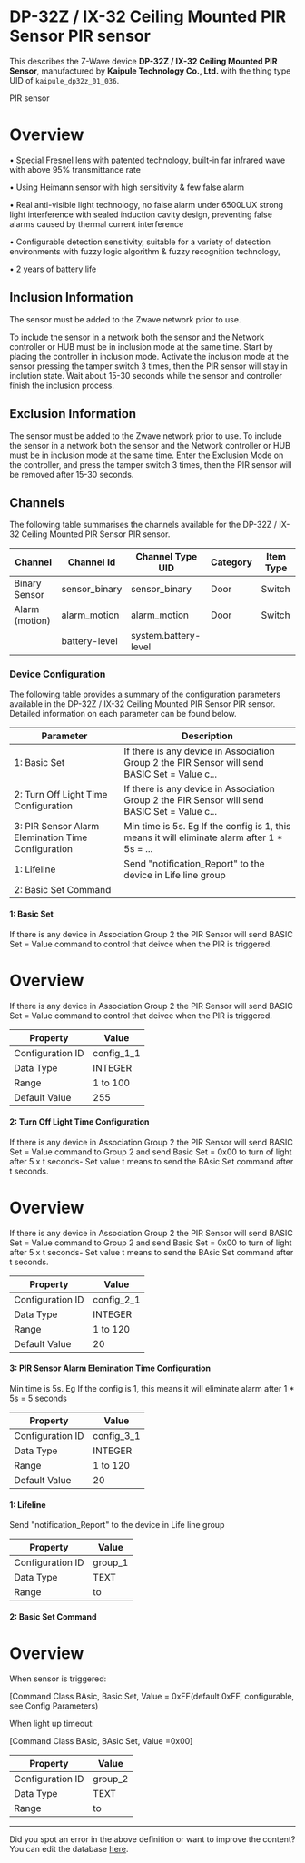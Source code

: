 
# DP-32Z / IX-32 Ceiling Mounted PIR Sensor PIR sensor

This describes the Z-Wave device **DP-32Z / IX-32 Ceiling Mounted PIR Sensor**, manufactured by **Kaipule Technology Co., Ltd.** with the thing type UID of ```kaipule_dp32z_01_036```. 

PIR sensor  


# Overview #

• Special Fresnel lens with patented technology, built-in far infrared wave with above 95% transmittance rate

• Using Heimann sensor with high sensitivity & few false alarm

• Real anti-visible light technology, no false alarm under 6500LUX strong light interference with sealed induction cavity design, preventing false alarms caused by thermal current interference

• Configurable detection sensitivity, suitable for a variety of detection environments with fuzzy logic algorithm & fuzzy recognition technology, 

• 2 years of battery life 

  


## Inclusion Information ##

The sensor must be added to the Zwave network prior to use.

To include the sensor in a network both the sensor and the Network controller or HUB must be in inclusion mode at the same time. Start by placing the controller in inclusion mode. Activate the inclusion mode at the sensor pressing the tamper switch 3 times, then the PIR sensor will stay in inclution state. Wait about 15-30 seconds while the sensor and controller finish the inclusion process.

  


## Exclusion Information ##

The sensor must be added to the Zwave network prior to use. To include the sensor in a network both the sensor and the Network controller or HUB must be in inclusion mode at the same time. Enter the Exclusion Mode on the controller, and press the tamper switch 3 times, then the PIR sensor will be removed after 15-30 seconds. 

## Channels
The following table summarises the channels available for the DP-32Z / IX-32 Ceiling Mounted PIR Sensor PIR sensor.

| Channel | Channel Id | Channel Type UID | Category | Item Type |
|---------|------------|------------------|----------|-----------|
| Binary Sensor | sensor_binary | sensor_binary | Door | Switch |
| Alarm (motion) | alarm_motion | alarm_motion | Door | Switch |
|  | battery-level | system.battery-level |  |  |




### Device Configuration
The following table provides a summary of the configuration parameters available in the DP-32Z / IX-32 Ceiling Mounted PIR Sensor PIR sensor.
Detailed information on each parameter can be found below.

| Parameter   | Description |
|-------------|-------------|
| 1: Basic Set | If there is any device in Association Group 2 the PIR Sensor will send BASIC Set = Value c... |
| 2: Turn Off Light Time Configuration | If there is any device in Association Group 2 the PIR Sensor will send BASIC Set = Value c... |
| 3: PIR Sensor Alarm Elemination Time Configuration | Min time is 5s. Eg If the config is 1, this means it will eliminate alarm after 1 \* 5s = ... |
| 1: Lifeline | Send "notification\_Report" to the device in Life line group |
| 2: Basic Set Command |  |




#### 1: Basic Set

If there is any device in Association Group 2 the PIR Sensor will send BASIC Set = Value command to control that deivce when the PIR is triggered.  


# Overview #

If there is any device in Association Group 2 the PIR Sensor will send BASIC Set = Value command to control that deivce when the PIR is triggered.


| Property         | Value    |
|------------------|----------|
| Configuration ID | config_1_1 |
| Data Type        | INTEGER |
| Range | 1 to 100 |
| Default Value | 255 |






#### 2: Turn Off Light Time Configuration

If there is any device in Association Group 2 the PIR Sensor will send BASIC Set = Value command to Group 2 and send Basic Set = 0x00 to turn of light after 5 x t seconds- Set value t means to send the BAsic Set command after t seconds.  


# Overview #

If there is any device in Association Group 2 the PIR Sensor will send BASIC Set = Value command to Group 2 and send Basic Set = 0x00 to turn of light after 5 x t seconds- Set value t means to send the BAsic Set command after t seconds.


| Property         | Value    |
|------------------|----------|
| Configuration ID | config_2_1 |
| Data Type        | INTEGER |
| Range | 1 to 120 |
| Default Value | 20 |






#### 3: PIR Sensor Alarm Elemination Time Configuration

Min time is 5s. Eg If the config is 1, this means it will eliminate alarm after 1 \* 5s = 5 seconds


| Property         | Value    |
|------------------|----------|
| Configuration ID | config_3_1 |
| Data Type        | INTEGER |
| Range | 1 to 120 |
| Default Value | 20 |






#### 1: Lifeline

Send "notification\_Report" to the device in Life line group


| Property         | Value    |
|------------------|----------|
| Configuration ID | group_1 |
| Data Type        | TEXT |
| Range |  to  |






#### 2: Basic Set Command

  


# Overview #

When sensor is triggered:

\[Command Class BAsic, Basic Set, Value = 0xFF(default 0xFF, configurable, see Config Parameters)

When light up timeout:

\[Command Class BAsic, BAsic Set, Value =0x00\]


| Property         | Value    |
|------------------|----------|
| Configuration ID | group_2 |
| Data Type        | TEXT |
| Range |  to  |






---

Did you spot an error in the above definition or want to improve the content?
You can edit the database [here](http://www.cd-jackson.com/index.php/zwave/zwave-device-database/zwave-device-list/devicesummary/559).

